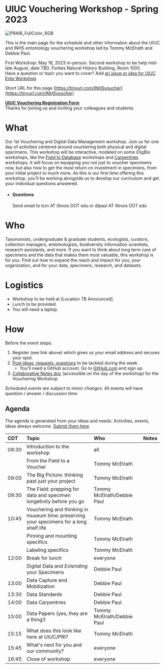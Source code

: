 # UIUC Vouchering Workshop - Spring 2023
![PRAIR_FullColor_RGB](https://user-images.githubusercontent.com/11411328/231914420-6166ef4c-d040-4fbd-b321-eb4a90861b0b.png)

This is the main page for the schedule and other information about the UIUC and INHS entomology vouchering workshop led by Tommy McElrath and Debbie Paul.

First Workshop: May 16, 2023 in-person. Second workshop to be help mid-late August, date TBD. 
Forbes Natural History Building, Room 1005.  
Have a question or topic you want to cover? Add [an issue or idea for UIUC Ento Workshop](https://github.com/tmcelrath/UIUC-Vouchering-Workshop-Spring-2023/issues).<br>

Short URL for this page [https://tinyurl.com/INHSvoucher](https://tinyurl.com/INHSvoucher)

**[UIUC Vouchering Registration Form](https://forms.gle/y9uxCcDNhDvQb37VA)**  
Thanks for joining us and inviting your colleagues and students.

# What
Our 1st Vouchering and Digital Data Management workshop. Join us for one day of activities centered around vouchering both physical and digital specimens. This workshop will be interactive, modeled on some iDigBio workshops, like the [Field to Database](https://www.idigbio.org/wiki/index.php/Field_to_Database) workshops and [Carpentries](https://carpentries.org/) workshops. It will focus on equipping you not just to voucher specimens now, but also how to get the most return on investment in specimens, from your initial project to much more. As this is our first time offering this workshop, you'll be working alongside us to develop our curriculum and get your individual questions answered. 
 - #### Questions
   Send email to tcm AT illinois DOT edu or dlpaul AT illinois DOT edu

# Who
Taxonomists, undergraduate & graduate students, ecologists, curators, collection managers, entomologists, biodiversity information scientists, research assistants, and more. If you want to think about long term care of specimens and the data that makes them most valuable, this workshop is for you. Find out how to expand the reach and impact for you, your organization, and for your data, specimens, research, and datasets.

# Logistics
- Workshop to be held at [Location TB Announced]. 
- Lunch to be provided.
- You will need a laptop.

# How
Before the event steps:
1. Register (see link above) which gives us your email address and secures your spot. 
2. [Post ideas, requests, questions](https://github.com/tmcelrath/UIUC-Vouchering-Workshop-Spring-2023/issues) to be tackled during the week.
    - You'll need a GitHub account. Go to [GitHub.com](https://github.com/) and sign up.
3. [Collaborative Notes doc](https://docs.google.com/document/d/14XPuhZf7YSSDkFs2rPnyfmSGGbDPe6ZSQ7391hias4Q/edit) (accessible on the day of the workshop) for the Vouchering Workshop

_Scheduled events are subject to minor changes_.  All events will have question / answer / discussion time.

## Agenda
The agenda is generated from your ideas and needs. Activities, events, ideas always welcome. [Submit them here](https://github.com/tmcelrath/UIUC-Vouchering-Workshop-Spring-2023/issues)

| CDT | Topic  | Who  | Notes |
|:----------------|:--------------------------------------------------------------------------------------------------------------------------------------------------------------------------------------|:-----------------------------------------------------------------------------------------|:------------------------------------------------------|
| 08:30 | Introduction to the workshop  | all |  |
| | From the Field to a Voucher  | Tommy McElrath  | |
| 09:00 | The Big Picture: thinking past just your project  | Tommy McElrath |  |
| 09:30 | The Field: prepping for data and specimen longetivity before you go  | Tommy McElrath/Debbie Paul  |  |
| 10:45 | Vouchering and thinking in museum time: preserving your specimens for a long shelf life  | Tommy McElrath  |  |
| | Pinning and mounting specifics | Tommy McElrath  |  |
| | Labeling specifics  | Tommy McElrath  |  |
| 12:00 | Break for lunch  | everyone  |  |
|  | Digital Data and _Extending_ your Specimens  | Debbie Paul  | |
| 13:00 | Data Capture and Mobilization  | Debbie Paul |  |
| 13:30 | Data Standards | Debbie Paul |  |
| 14:00 | Data Carpentries | Debbie Paul |  |
| 15:00 | Data Papers (yes, they are a thing!) | Tommy McElrath/Debbie Paul |  |
| 15:15 | What does this look like here at UIUC/PRI? | Tommy McElrath |  |
| 15:45 | What's next for you and our community? | everyone |  |
| 16:45 | Close of workshop | everyone |  |

